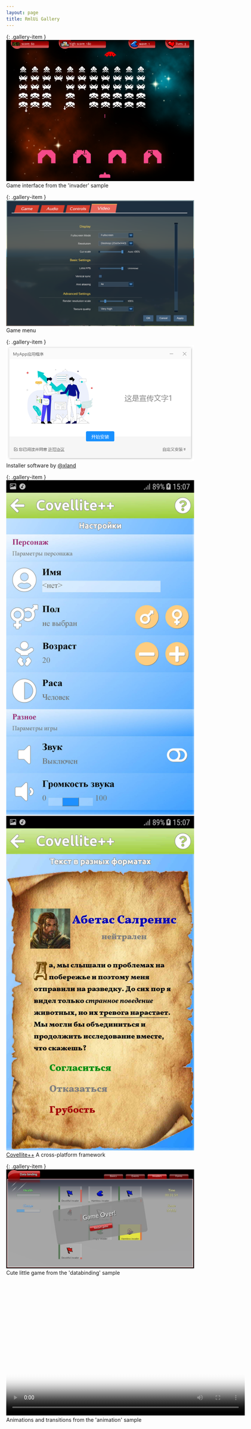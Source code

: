 ```yaml
---
layout: page
title: RmlUi Gallery
---
```


{: .gallery-item }
![Game interface](../assets/gallery/invader.png)\
Game interface from the 'invader' sample

{: .gallery-item }
![Game menu](../assets/gallery/menu_screen.png)\
Game menu


{: .gallery-item }
![Installer](../assets/gallery/xland_installer.png)\
Installer software by [@xland](https://github.com/xland)

{: .gallery-item }
![Covellite++](../assets/gallery/covellitepp_1.jpg)
![Covellite++](../assets/gallery/covellitepp_2.jpg)\
[Covellite++](http://unicornum.github.io/Covellitepp/index.html) A cross-platform framework

{: .gallery-item }
![Data bindings](../assets/gallery/data_binding.png)\
Cute little game from the 'databinding' sample

<p class="gallery-item">
<video src="animations/animation_sample.webm" width="640" height="360" poster="animations/animation_sample_poster.png" preload="metadata" controls></video><br/>
Animations and transitions from the 'animation' sample</p>

<p class="gallery-item">
<video src="animations/game_main_menu.webm" width="640" height="360" poster="animations/game_main_menu_poster.png" preload="metadata" controls></video><br/>
Transitions with transforms on a game menu</p>

<p class="gallery-item">
<video src="animations/game_menu_transform.webm" width="640" height="360" poster="animations/game_menu_transform_poster.png" preload="metadata" controls></video><br/>
Camera movement in a game menu</p>

{: .gallery-item }
![Form controls](../assets/gallery/forms.png)\
Form controls from the 'demo' sample

{: .gallery-item }
![Sandbox](../assets/gallery/sandbox.png)\
Sandbox from the 'demo' sample, try it yourself!

{: .gallery-item }
![Transition](../assets/gallery/transition.gif)\
Transitions on mouse hover (entirely in RCSS)

{: .gallery-item }
![Transform](../assets/gallery/transform.gif)\
Animated transforms (entirely in RCSS)

{: .gallery-item }
![Flexbox](../assets/images/flexbox-example.png)\
Flexbox layout

{: .gallery-item }
![Progress bars](cpp_manual/element_packages/progress_bar.gif)\
Progress bars

{: .gallery-item }
![Lottie animation](../assets/gallery/lottie.gif)\
Vector animations with the [Lottie plugin](cpp_manual/lottie.html)

{: .gallery-item }
![SVG image](../assets/gallery/svg_plugin.png)\
SVG vector images with the [SVG plugin](cpp_manual/svg.html)
